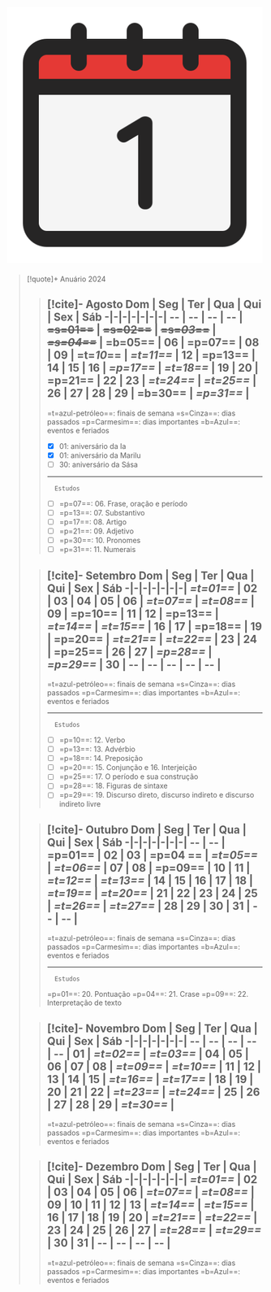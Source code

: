 ![image](.attachments/200f9579b97a40474992ae624fd8b13884f54a7c.png) 
---
> [!quote]+ Anuário 2024
> > [!cite]- Agosto
> >  Dom | Seg | Ter | Qua | Qui | Sex | Sáb
> > -|-|-|-|-|-|-|
> > -- | -- | -- | -- | **~~=s=01==~~** | **~~=s=02==~~** | **~~=s=_03_==~~** |
> > **_~~=s=04==~~_** | =b=05== | 06 | =p=07== | 08 | 09 | =t=_10_== |
> > _=t=11==_ | 12 | =p=13== | 14 | 15 | 16 | _=p=17==_ |
> > _=t=18==_ | 19 | 20 | =p=21== | 22 | 23 | _=t=24==_ |
> > _=t=25==_ | 26 | 27 | 28 | 29 | =b=30== | _=p=31==_ |
> > ---
> > =t=azul-petróleo==: finais de semana
> >  =s=Cinza==: dias passados
> > =p=Carmesim==: dias importantes
> > =b=Azul==: eventos e feriados
> > - [x]  01: aniversário da Ia
> > - [x]  01: aniversário da Marilu
> > - [ ]  30: aniversário da Sása
> > ---
> >       Estudos
> > - [ ] =p=07==: 06. Frase, oração e período
> > - [ ] =p=13==: 07. Substantivo
> > - [ ] =p=17==: 08. Artigo
> > - [ ] =p=21==: 09. Adjetivo
> > - [ ] =p=30==: 10. Pronomes
> > - [ ] =p=31==: 11. Numerais
>
> > [!cite]- Setembro
> >  Dom | Seg | Ter | Qua | Qui | Sex | Sáb
> > -|-|-|-|-|-|-|
> >  _=t=01==_ | 02 | 03 | 04 | 05 | 06 | _=t=07==_ |
> > _=t=08==_ | 09 | =p=10== | 11 | 12 | =p=13== | _=t=14==_ |
> > _=t=15==_ | 16 | 17 | =p=18== | 19 | =p=20== | _=t=21==_ |
> > _=t=22==_ | 23 | 24 | =p=25== | 26 | 27 | _=p=28==_ |
> > _=p=29==_ | 30 | -- | -- | -- | -- | -- |
> > ---
> > =t=azul-petróleo==: finais de semana
> >  =s=Cinza==: dias passados
> > =p=Carmesim==: dias importantes
> > =b=Azul==: eventos e feriados
> > 
> > ---
> >       Estudos
> > - [ ] =p=10==: 12. Verbo
> > - [ ] =p=13==: 13. Advérbio
> > - [ ] =p=18==: 14. Preposição
> > - [ ] =p=20==: 15. Conjunção e 16. Interjeição
> > - [ ] =p=25==: 17. O período e sua construção
> > - [ ] =p=28==: 18. Figuras de sintaxe
> > - [ ] =p=29==: 19. Discurso direto, discurso indireto e discurso indireto livre
>
> > [!cite]- Outubro
> > Dom | Seg | Ter | Qua | Qui | Sex | Sáb
> > -|-|-|-|-|-|-|
> >  -- | -- | =p=01== | 02 | 03 | =p=04 == | _=t=05==_ |
> > _=t=06==_ | 07 | 08 | =p=09== | 10 | 11 | _=t=12==_ |
> > _=t=13==_ | 14 | 15 | 16 | 17 | 18 | _=t=19==_ |
> > _=t=20==_ | 21 | 22 | 23 | 24 | 25 | _=t=26==_ |
> > _=t=27==_ | 28 | 29 | 30 | 31 | -- | -- |
> > ---
> > =t=azul-petróleo==: finais de semana
> >  =s=Cinza==: dias passados
> > =p=Carmesim==: dias importantes
> > =b=Azul==: eventos e feriados
> >
> > ---
> >       Estudos
> > =p=01==: 20. Pontuação
> > =p=04==: 21. Crase
> > =p=09==: 22. Interpretação de texto
>
> > [!cite]- Novembro
> >   Dom | Seg | Ter | Qua | Qui | Sex | Sáb
> > -|-|-|-|-|-|-|
> >  -- | -- | -- | -- | -- | 01 | _=t=02==_ |
> > _=t=03==_ | 04 | 05 | 06 | 07 | 08 | _=t=09==_ |
> > _=t=10==_ | 11 | 12 | 13 | 14 | 15 | _=t=16==_ |
> > _=t=17==_ | 18 | 19 | 20 | 21 | 22 | _=t=23==_ |
> > _=t=24==_ | 25 | 26 | 27 | 28 | 29 | _=t=30==_ |
> > ---
> > =t=azul-petróleo==: finais de semana
> >  =s=Cinza==: dias passados
> > =p=Carmesim==: dias importantes
> > =b=Azul==: eventos e feriados
>
> > [!cite]- Dezembro
> >   Dom | Seg | Ter | Qua | Qui | Sex | Sáb
> > -|-|-|-|-|-|-|
> >  _=t=01==_ | 02 | 03 | 04 | 05 | 06 | _=t=07==_ |
> > _=t=08==_ | 09 | 10 | 11 | 12 | 13 | _=t=14==_ |
> > _=t=15==_ | 16 | 17 | 18 | 19 | 20 | _=t=21==_ |
> > _=t=22==_ | 23 | 24 | 25 | 26 | 27 | _=t=28==_ |
> > _=t=29==_ | 30 | 31 | -- | -- | -- | -- |
> > ---
> > =t=azul-petróleo==: finais de semana
> >  =s=Cinza==: dias passados
> > =p=Carmesim==: dias importantes
> > =b=Azul==: eventos e feriados